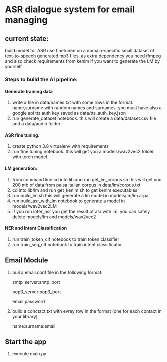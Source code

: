 # ASR dialogue system for email managing

## current state:

build model for ASR use finetuned on a domain-specific small dataset of
text-to-speech generated mp3 files.
as extra dependency you need ffmpeg and also check requirements from kenlm
if you want to generate the LM by yourself

### Steps to build the AI pipeline:

#### Generate training data
1) write a file in data/names.txt with some rows in the format:
name,surname with random names and surnames. you must have also a google api tts
auth key saved as data/tts_auth_key.json
2) run generate_dataset notebook. this will create a data/dataset.csv file 
and a data/audio folder.


#### ASR fine tuning:

1) create python 3.8 virtualenv with requirements
3) run fine tuning notebook. this will get you a models/wav2vec2 folder with torch model

#### LM generation:

1) from command line cd into lib and run get_lm_corpus.sh this will get you
200 mb of data from paisa italian corpus in data/lm/corpus.txt
2) cd into lib/lm and run get_kenlm.sh to get kenlm executables
3) run build_lm.sh this will generate a lm model in models/lm/lm.arpa
4) run build_asr_with_lm notebook to generate a model in models/wav2vec2LM
5) if you run infer_asr you get the result of asr with lm. you can safely delete models/lm 
and models/wav2vec2

#### NER and Intent Classification

1) run train_token_clf notebook to train token classifier
2) run train_seq_clf notebook to train intent classificator

## Email Module

1) buil a email.conf file in the following format:
    
   smtp_server:smtp_port

    pop3_server:pop3_port
       
    email:password

2) build a conctact.txt with evrey row in the format (one for each contact in your library)
    
    name:surname:email

## Start the app
1) execute main.py
